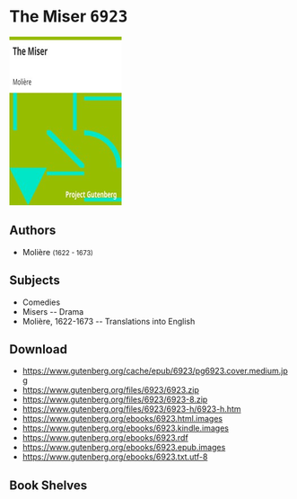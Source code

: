 # The Miser <kbd>6923</kbd>

![](./cover.medium.jpg "")

## Authors


 - Molière <small>(1622 - 1673)</small>

## Subjects


 - Comedies
 - Misers -- Drama
 - Molière, 1622-1673 -- Translations into English

## Download


 - https://www.gutenberg.org/cache/epub/6923/pg6923.cover.medium.jpg
 - https://www.gutenberg.org/files/6923/6923.zip
 - https://www.gutenberg.org/files/6923/6923-8.zip
 - https://www.gutenberg.org/files/6923/6923-h/6923-h.htm
 - https://www.gutenberg.org/ebooks/6923.html.images
 - https://www.gutenberg.org/ebooks/6923.kindle.images
 - https://www.gutenberg.org/ebooks/6923.rdf
 - https://www.gutenberg.org/ebooks/6923.epub.images
 - https://www.gutenberg.org/ebooks/6923.txt.utf-8

## Book Shelves


